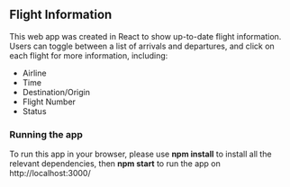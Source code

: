 ## Flight Information

This web app was created in React to show up-to-date flight information. Users can toggle between a list of arrivals and departures, and click on each flight for more information, including:

- Airline
- Time
- Destination/Origin
- Flight Number
- Status

### Running the app

To run this app in your browser, please use **npm install** to install all the relevant dependencies, then **npm start** to run the app on http://localhost:3000/
